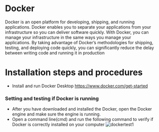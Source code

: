 # Docker

Docker is an open platform for developing, shipping, and running applications. Docker enables you to separate your applications from your infrastructure so you can deliver software quickly. With Docker, you can manage your infrastructure in the same ways you manage your applications. By taking advantage of Docker’s methodologies for shipping, testing, and deploying code quickly, you can significantly reduce the delay between writing code and running it in production

# Installation steps and procedures

* Install and run Docker Desktop
https://www.docker.com/get-started
### Setting and testing if Docker is running
* After you have downloaded and installed the Docker, open the Docker engine and make sure the engine is running.
* Open a command line(cmd) and run the following command to verify if Docker is correctly installed on your computer
 ![dockertest1](url)
